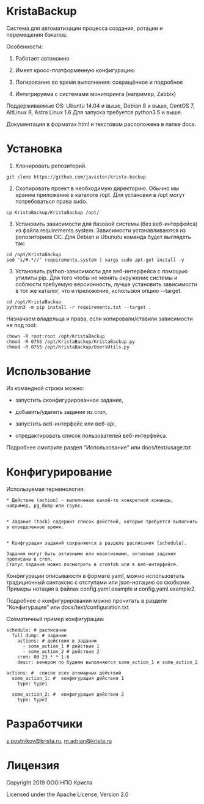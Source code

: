 # KristaBackup

Система для автоматизации процесса создания, ротации и перемещения бэкапов.

Особенности:


1. Работает автономно


2. Имеет кросс-платформенную конфигурацию


3. Логирование во время выполнения: сокращённое и подробное


4. Интегрируема с системами мониторинга (например, Zabbix)

Поддерживаемые OS: Ubuntu 14.04 и выше, Debian 8 и выше, CentOS 7, AltLinux 8, Astra Linux 1.6
Для запуска требуется python3.5 и выше.

Документация в форматах html и текстовом расположена в папке docs.

# Установка


1. Клонировать репозиторий.

```
git clone https://github.com/javister/krista-backup
```

2. Скопировать проект в необходимую директорию. Обычно мы храним
приложение в каталоге /opt. Для установки в /opt могут
потребоваться права sudo.

```
cp KristaBackup/KristaBackup /opt/
```

3. Установить зависимости для базовой системы (без веб-интерфейса) из файла requirements.system.
Зависимости устанавливаются из репозиториев ОС. Для Debian и Ubunutu команда будет выглядеть так:

```
cd /opt/KristaBackup
sed 's/#.*//' requirements.system | xargs sudo apt-get install -y
```

3. Установить python-зависимости для веб-интерфейса с помощью утилиты pip.
Для того чтобы не менять окружение системы и соблюсти требуемую версионность,
лучше установить зависимости в тот же каталог, что и приложение,
использюя опцию --target.

```
cd /opt/KristaBackup
python3 -m pip install -r requirements.txt --target .
```

Назначаем владельца и права, если копировали/ставили зависимости не под root:

```
chown -R root:root /opt/KristaBackup
chmod -R 0755 /opt/KristaBackup/KristaBackup.py
chmod -R 0755 /opt/KristaBackup/UsersUtils.py
```

# Использование

Из командной строки можно:


* запустить сконфигурированное задание,


* добавить/удалить задание из cron,


* запустить веб-интерфейс или веб-api,


* отредактировать список пользователей веб-интерфейса.

Подробнее смотрите раздел "Использование" или docs/text/usage.txt

# Конфигурирование

Используемая терминология:

    
    * Действие (action) - выполнение какой-то конкретной команды, например, pg_dump или rsync.


    * Задание (task) содержит список действий, которые требуется выполнить в определенное время.


    * Конфгурации заданий сохраняются в разделе расписания (schedule).

    Задания могут быть активными или неактивными, активные задания прописаны в cron.
    Статус задания можно посмотреть в crontab или в веб-интерфейсе.

Конфигурации описываюстя в формате yaml, можно использовтать традиционный синтаксис с отступами
или json-нотацию со скобками. Примеры нотация в файлах config.yaml.example и config.yaml.example2.

Подробнее о конфигурировании можно прочитать в разделе "Конфигурация"
или docs/text/configuration.txt

Схематичный пример конфигурации:

```
schedule: # расписание
  full_dump: # задание
    actions: # действия в задании
      - some_action_1 # действие 1
      - some_action_2 # действие 2
    cron: 00 23 * * 1-6
    descr: вечером по будням выполняются some_action_1 и some_action_2

actions: #  список всех атомарных действий
  some_action_1: #  конфигурация действия 1
    type: type1

  some_action_2: #  конфигурация действия 2
    type: type2
```

# Разработчики

[s.postnikov@krista.ru](mailto:s.postnikov@krista.ru), [m.adrian@krista.ru](mailto:m.adrian@krista.ru)

# Лицензия

Copyright 2019 ООО НПО Криста

Licensed under the Apache License, Version 2.0
